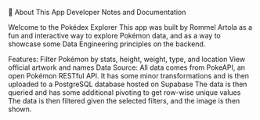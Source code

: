 📒 About This App
Developer Notes and Documentation

Welcome to the Pokédex Explorer
This app was built by Rommel Artola as a fun and interactive way to explore Pokémon data, and as a way to showcase some Data Engineering principles on the backend.

Features:
Filter Pokémon by stats, height, weight, type, and location
View official artwork and names
Data Source:
All data comes from PokeAPI, an open Pokémon RESTful API.
It has some minor transformations and is then uploaded to a PostgreSQL database hosted on Supabase
The data is then queried and has some additional pivoting to get row-wise unique values
The data is then filtered given the selected filters, and the image is then shown.